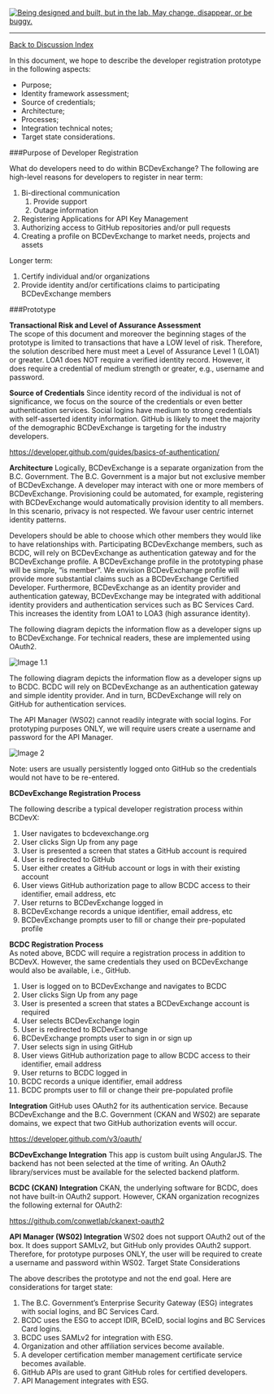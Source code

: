 <a rel="discovery" href="https://github.com/BCDevExchange/docs/wiki/Project-States"><img alt="Being designed and built, but in the lab. May change, disappear, or be buggy." style="border-width:0" src="https://img.shields.io/badge/BCDevExchange-Discovery-yellow.svg" title="Being designed and built, but in the lab. May change, disappear, or be buggy." /></a>

---
[Back to Discussion Index](../discussion_index.md)

In this document, we hope to describe the developer registration prototype in the following aspects:
* Purpose;
* Identity framework assessment;
* Source of credentials;
* Architecture;
* Processes;
* Integration technical notes;
* Target state considerations.

###Purpose of Developer Registration

What do developers need to do within BCDevExchange? The following are high-level reasons for developers to register in near term:

1.	Bi-directional communication
    1. Provide support
    1. Outage information
2.	Registering Applications for API Key Management
3.	Authorizing access to GitHub repositories and/or pull requests
4.	Creating a profile on BCDevExchange to market needs, projects and assets

Longer term:

1.	Certify individual and/or organizations
2.	Provide identity and/or certifications claims to participating BCDevExchange members

###Prototype

**Transactional Risk and Level of Assurance Assessment**	
The scope of this document and moreover the beginning stages of the prototype is limited to transactions that have a LOW level of risk. Therefore, the solution described here must meet a Level of Assurance Level 1 (LOA1) or greater. LOA1 does NOT require a verified identity record. However, it does require a credential of medium strength or greater, e.g., username and password.  

**Source of Credentials**
Since identity record of the individual is not of significance, we focus on the source of the credentials or even better authentication services.  Social logins have medium to strong credentials with self-asserted identity information.  GitHub is likely to meet the majority of the demographic BCDevExchange is targeting for the industry developers.  

https://developer.github.com/guides/basics-of-authentication/

**Architecture**
Logically, BCDevExchange is a separate organization from the B.C. Government. The B.C. Government is a major but not exclusive member of BCDevExchange. A developer may interact with one or more members of BCDevExchange. Provisioning could be automated, for example, registering with BCDevExchange would automatically provision identity to all members. In this scenario, privacy is not respected.  We favour user centric internet identity patterns.

Developers should be able to choose which other members they would like to have relationships with.  Participating BCDevExchange members, such as BCDC, will rely on BCDevExchange as authentication gateway and for the BCDevExchange profile. A BCDevExchange profile in the prototyping phase will be simple, “is member”.  We envision BCDevExchange profile will provide more substantial claims such as a BCDevExchange Certified Developer.  Furthermore, BCDevExchange as an identity provider and authentication gateway, BCDevExchange may be integrated with additional identity providers and authentication services such as BC Services Card. This increases the identity from LOA1 to LOA3 (high assurance identity).  

The following diagram depicts the information flow as a developer signs up to BCDevExchange. For technical readers, these are implemented using OAuth2.

![Image 1.1](https://cloud.githubusercontent.com/assets/10409349/6509588/26b648b2-c315-11e4-8d99-883d293fd641.png)

The following diagram depicts the information flow as a developer signs up to BCDC. BCDC will rely on BCDevExchange as an authentication gateway and simple identity provider. And in turn, BCDevExchange will rely on GitHub for authentication services.  

The API Manager (WS02) cannot readily integrate with social logins. For prototyping purposes ONLY, we will require users create a username and password for the API Manager.  


![Image 2](https://cloud.githubusercontent.com/assets/10409349/6509587/26b55f24-c315-11e4-8d78-8ef86b828426.png)

Note: users are usually persistently logged onto GitHub so the credentials would not have to be re-entered.  

**BCDevExchange Registration Process**

The following describe a typical developer registration process within BCDevX:
1.	User navigates to bcdevexchange.org
2.	User clicks Sign Up from any page
3.	User is presented a screen that states a GitHub account is required
4.	User is redirected to GitHub
5.	User either creates a GitHub account or logs in with their existing account
6.	User views GitHub authorization page to allow BCDC access to their identifier, email address, etc
7.	User returns to BCDevExchange logged in
8.	BCDevExchange records a unique identifier, email address, etc
9.	BCDevExchange prompts user to fill or change their pre-populated profile

**BCDC Registration Process**	
As noted above, BCDC will require a registration process in addition to BCDevX. However, the same credentials they used on BCDevExchange would also be available, i.e., GitHub.

1.	User is logged on to BCDevExchange and navigates to BCDC
2.	User clicks Sign Up from any page
3.	User is presented a screen that states a BCDevExchange account is required
4.	User selects BCDevExchange login
5.	User is redirected to BCDevExchange
6.	BCDevExchange prompts user to sign in or sign up
7.	User selects sign in using GitHub
8.	User views GitHub authorization page to allow BCDC access to their identifier, email address
9.	User returns to BCDC logged in
10.	BCDC records a unique identifier, email address
11.	BCDC prompts user to fill or change their pre-populated profile

**Integration**
GitHub uses OAuth2 for its authentication service.  Because BCDevExchange and the B.C. Government (CKAN and WS02) are separate domains, we expect that two GitHub authorization events will occur.  

https://developer.github.com/v3/oauth/

**BCDevExchange Integration**
This app is custom built using AngularJS.  The backend has not been selected at the time of writing.  An OAuth2 library/services must be available for the selected backend platform.

**BCDC (CKAN) Integration**
CKAN, the underlying software for BCDC, does not have built-in OAuth2 support.  However, CKAN organization recognizes the following external for OAuth2:

https://github.com/conwetlab/ckanext-oauth2

**API Manager (WS02) Integration**
WS02 does not support OAuth2 out of the box.  It does support SAMLv2, but GitHub only provides OAuth2 support.  Therefore, for prototype purposes ONLY, the user will be required to create a username and password within WS02.
Target State Considerations

The above describes the prototype and not the end goal.  Here are considerations for target state:

1.	The B.C. Government’s Enterprise Security Gateway (ESG) integrates with social logins, and BC Services Card.
2.	BCDC uses the ESG to accept IDIR, BCeID, social logins and BC Services Card logins.  
3.	BCDC uses SAMLv2 for integration with ESG.
4.	Organization and other affiliation services become available.
5.	A developer certification member management certificate service becomes available.
6.	GitHub APIs are used to grant GitHub roles for certified developers.
7.	API Management integrates with ESG. 
